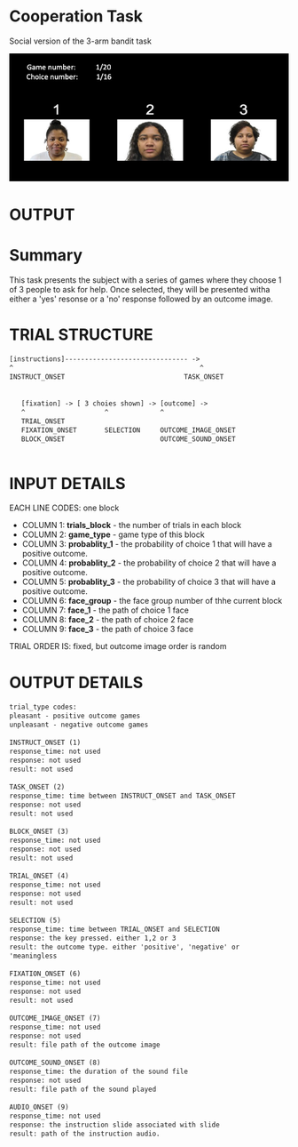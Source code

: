 # Cooperation Task
Social version of the 3-arm bandit task


![Thumbnail](/public/js/tasks/cooperation_task/thumbnail.png)

# OUTPUT

# Summary
This task presents the subject with a series of games where they choose 1 of 3 people to ask for help. Once selected, they will be presented witha either a 'yes' resonse or a 'no' response followed by an outcome image.


# TRIAL STRUCTURE
```
[instructions]------------------------------- ->
^                                               ^  
INSTRUCT_ONSET                              TASK_ONSET
                      
                      
   [fixation] -> [ 3 choies shown] -> [outcome] ->
   ^                    ^             ^
   TRIAL_ONSET
   FIXATION_ONSET       SELECTION     OUTCOME_IMAGE_ONSET
   BLOCK_ONSET                        OUTCOME_SOUND_ONSET
                                                                   
```
# INPUT DETAILS

EACH LINE CODES: one block
- COLUMN 1: **trials_block** -  the number of trials in each block
- COLUMN 2: **game_type** - game type of this block
- COLUMN 3: **probablity_1** - the probability of choice 1 that will have a positive outcome.
- COLUMN 4: **probablity_2** - the probability of choice 2 that will have a positive outcome.
- COLUMN 5: **probablity_3** - the probability of choice 3 that will have a positive outcome.
- COLUMN 6: **face_group** - the face group number of thhe current block
- COLUMN 7: **face_1** - the path of choice 1 face
- COLUMN 8: **face_2** - the path of choice 2 face
- COLUMN 9: **face_3** - the path of choice 3 face

TRIAL ORDER IS: fixed, but outcome image order is random


# OUTPUT DETAILS

```
trial_type codes:
pleasant - positive outcome games
unpleasant - negative outcome games

INSTRUCT_ONSET (1)
response_time: not used
response: not used
result: not used

TASK_ONSET (2)
response_time: time between INSTRUCT_ONSET and TASK_ONSET
response: not used
result: not used

BLOCK_ONSET (3)
response_time: not used
response: not used
result: not used

TRIAL_ONSET (4)
response_time: not used
response: not used
result: not used

SELECTION (5)
response_time: time between TRIAL_ONSET and SELECTION
response: the key pressed. either 1,2 or 3
result: the outcome type. either 'positive', 'negative' or 'meaningless

FIXATION_ONSET (6)
response_time: not used
response: not used
result: not used

OUTCOME_IMAGE_ONSET (7)
response_time: not used
response: not used
result: file path of the outcome image

OUTCOME_SOUND_ONSET (8)
response_time: the duration of the sound file
response: not used
result: file path of the sound played

AUDIO_ONSET (9)
response_time: not used
response: the instruction slide associated with slide
result: path of the instruction audio.

```
